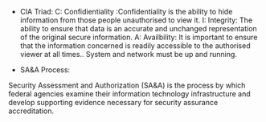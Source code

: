 + CIA Triad:
  C: Confidientiality :Confidentiality is the ability to hide information from those people unauthorised to view it.
  I: Integrity: The ability to ensure that data is an accurate and unchanged representation of the original secure information.
  A: Availbility: It is important to ensure that the information concerned is readily accessible to the authorised viewer at all times.. System and network must be up and running.
  
  
+  SA&A Process:
  
  Security Assessment and Authorization (SA&A) is the process by which federal agencies examine their information technology infrastructure and develop supporting evidence necessary for security assurance accreditation.
  
  
